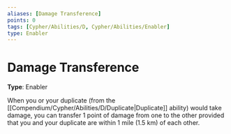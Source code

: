 ```yaml
---
aliases: [Damage Transference]
points: 0
tags: [Cypher/Abilities/D, Cypher/Abilities/Enabler]
type: Enabler
---
```


# Damage Transference

**Type**: Enabler

When you or your duplicate (from the [[Compendium/Cypher/Abilities/D/Duplicate|Duplicate]] ability) would take damage, you can transfer 1 point of damage from one to the other provided that you and your duplicate are within 1 mile (1.5 km) of each other.
